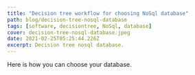 ```yaml
---
title: "Decision tree workflow for choosing NoSql database"
path: blog/decision-tree-nosql-database
tags: [software, decisiontree, NoSql, database]
cover: decision-tree-nosql-database.jpeg
date: 2021-02-25T05:25:44.226Z
excerpt: Decision tree nosql database.
---
```


Here is how you can choose your database.
